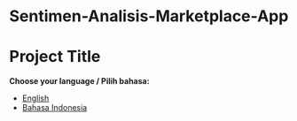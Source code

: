 # Sentimen-Analisis-Marketplace-App
# Project Title

**Choose your language / Pilih bahasa:**
- [English](README-en.md)
- [Bahasa Indonesia](README-id.md)





